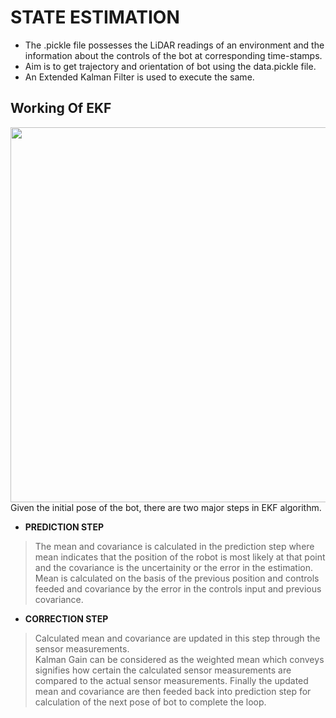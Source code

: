 # STATE ESTIMATION
* The .pickle file possesses the LiDAR readings of an environment and the information about the controls of the bot at corresponding time-stamps.
* Aim is to get trajectory and orientation of bot using the data.pickle file.
* An Extended Kalman Filter is used to execute the same.
## Working Of EKF
<img src="https://user-images.githubusercontent.com/64797216/124354872-eba38a00-dc2b-11eb-9411-8aa871f09fa5.png" width="600">
Given the initial pose of the bot, there are two major steps in EKF algorithm.  

* **PREDICTION STEP**   
>The mean and covariance is calculated in the prediction step where mean indicates that the position of the robot is most likely at that point and the covariance is the uncertainity or the error in the estimation.  
>Mean is calculated on the basis of the previous position and controls feeded and covariance by the error in the controls input and previous covariance.

* **CORRECTION STEP**  
>Calculated mean and covariance are updated in this step through the sensor measurements.  
>Kalman Gain can be considered as the weighted mean which conveys signifies how certain the calculated sensor measurements are compared to the actual sensor measurements.
>Finally the updated mean and covariance are then feeded back into prediction step for calculation of the next pose of bot to complete the loop.


